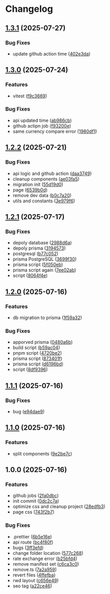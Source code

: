 # Changelog

## [1.3.1](https://github.com/nick-jy-huang/rate-now/compare/v1.3.0...v1.3.1) (2025-07-27)


### Bug Fixes

* update github action time ([402e3da](https://github.com/nick-jy-huang/rate-now/commit/402e3da4ae6400906e051858136acc98c23bd837))

## [1.3.0](https://github.com/nick-jy-huang/rate-now/compare/v1.2.2...v1.3.0) (2025-07-24)


### Features

* vitest ([f9c3669](https://github.com/nick-jy-huang/rate-now/commit/f9c36695ea2a5823237e331b78e0245ede275f54))


### Bug Fixes

* api updated time ([ab986cb](https://github.com/nick-jy-huang/rate-now/commit/ab986cb4b7ae4c57d6f31d41ccd23af7ca67b3f6))
* github actipn job ([f93200e](https://github.com/nick-jy-huang/rate-now/commit/f93200e09bc43893a6536e92e7f2c748bb557609))
* same currency compare error ([1980df1](https://github.com/nick-jy-huang/rate-now/commit/1980df112ba0089f73ef10556b2b88b54195add2))

## [1.2.2](https://github.com/nick-jy-huang/rate-now/compare/v1.2.1...v1.2.2) (2025-07-21)


### Bug Fixes

* api logic and github action ([daa3749](https://github.com/nick-jy-huang/rate-now/commit/daa3749c17206f1e8a03a5c9b89618770611a138))
* cleanup components ([ae03fa5](https://github.com/nick-jy-huang/rate-now/commit/ae03fa540f49df5e2039d706cdfa1958bc39f66e))
* migration init ([55d19d0](https://github.com/nick-jy-huang/rate-now/commit/55d19d01621419233112181078ea82d5c191efcb))
* page ([6539b0d](https://github.com/nick-jy-huang/rate-now/commit/6539b0d7d86ae2502688b3ae60af7b7fd8fa37e9))
* remove dev data ([b0c7a20](https://github.com/nick-jy-huang/rate-now/commit/b0c7a209dba587597edfb92bc111661b14dc0918))
* utils and constants ([3e979f6](https://github.com/nick-jy-huang/rate-now/commit/3e979f60d4d73ae96d3f4672ad95958e86efa4fd))

## [1.2.1](https://github.com/nick-jy-huang/rate-now/compare/v1.2.0...v1.2.1) (2025-07-17)


### Bug Fixes

* depoly database ([2988d6a](https://github.com/nick-jy-huang/rate-now/commit/2988d6aad905825bca1b6226c0040374c4dab251))
* depoly prisma ([3194573](https://github.com/nick-jy-huang/rate-now/commit/3194573ef6985540c0ea616ab23f1326c715a34d))
* postgresql ([b77c052](https://github.com/nick-jy-huang/rate-now/commit/b77c0524157c596245ed3d6b8677e53f7dcebb31))
* prisma PostgreSQL ([3699f30](https://github.com/nick-jy-huang/rate-now/commit/3699f3016d09b83cefa54dd29610f750671f6fa3))
* prisma script ([5f050eb](https://github.com/nick-jy-huang/rate-now/commit/5f050ebc729702c944d089ac3c49bfacb1f5dee0))
* prisma script again ([7ee02ab](https://github.com/nick-jy-huang/rate-now/commit/7ee02abe980fb998133af9081fae0771f32c1a0e))
* script ([8064f4e](https://github.com/nick-jy-huang/rate-now/commit/8064f4ef1476c029f24397c491aad40311b619f6))

## [1.2.0](https://github.com/nick-jy-huang/rate-now/compare/v1.1.1...v1.2.0) (2025-07-16)


### Features

* db migration to prisma ([1f59a32](https://github.com/nick-jy-huang/rate-now/commit/1f59a32046b4328ad34772543dc656f067861b51))


### Bug Fixes

* apporved prisma ([0480a6b](https://github.com/nick-jy-huang/rate-now/commit/0480a6b340e011eb4d6f275e3aa17f9b84afead2))
* build script ([b59ac04](https://github.com/nick-jy-huang/rate-now/commit/b59ac046e5883b043844343d17b4187c04ac6379))
* pnpm script ([4720be2](https://github.com/nick-jy-huang/rate-now/commit/4720be281a9dac94f6a96123908ad3b6b11f3cec))
* prisma script ([873401f](https://github.com/nick-jy-huang/rate-now/commit/873401f8515eceafba1442347667e288e9e6e588))
* prisma script ([d6196bd](https://github.com/nick-jy-huang/rate-now/commit/d6196bdabfff52c55268da78fca148280c0da3ee))
* script ([8df9396](https://github.com/nick-jy-huang/rate-now/commit/8df939691983a853e1e3bc5da110eed6777bdb0f))

## [1.1.1](https://github.com/nick-jy-huang/rate-now/compare/v1.1.0...v1.1.1) (2025-07-16)


### Bug Fixes

* bug ([e94dae9](https://github.com/nick-jy-huang/rate-now/commit/e94dae9b376e029b1d612b469d89a89e73e055f8))

## [1.1.0](https://github.com/nick-jy-huang/rate-now/compare/v1.0.0...v1.1.0) (2025-07-16)


### Features

* split components ([9e2be7c](https://github.com/nick-jy-huang/rate-now/commit/9e2be7cfd4c170472702f212c6a598e1f53cba34))

## 1.0.0 (2025-07-16)


### Features

* github jobs ([2fa0dbc](https://github.com/nick-jy-huang/rate-now/commit/2fa0dbcc0ce394975eebcfa8abf2ba2c6bdc83b1))
* init commit ([0dc2c7a](https://github.com/nick-jy-huang/rate-now/commit/0dc2c7a2766f3193207414cb4b31317c2584edd0))
* optimize css and cleanup project ([28edfb3](https://github.com/nick-jy-huang/rate-now/commit/28edfb3e078f95d5c1944df8f902f0a8fd72c22e))
* page css ([743f2b7](https://github.com/nick-jy-huang/rate-now/commit/743f2b741bd72d5b7c1c9d47625dc0628c8b2f9e))


### Bug Fixes

* .prettier ([6b5e16e](https://github.com/nick-jy-huang/rate-now/commit/6b5e16e878f71496f9189e5608fb032152ca7f9b))
* api route ([bc4f80f](https://github.com/nick-jy-huang/rate-now/commit/bc4f80f7e70dd5fbe2662f1f18cf8ad1981cd3c5))
* bugs ([3ff3efd](https://github.com/nick-jy-huang/rate-now/commit/3ff3efd055619f9153e44d189b5fd4445350e447))
* change folder location ([577c268](https://github.com/nick-jy-huang/rate-now/commit/577c268511b25dc9eb870ce20370ce227317db34))
* rate exchange error ([b25bfd4](https://github.com/nick-jy-huang/rate-now/commit/b25bfd4f0c13e5b42c7d69d38fa90d0f441147a5))
* remove manifest set ([c6ca3c0](https://github.com/nick-jy-huang/rate-now/commit/c6ca3c097a7627c75c8aa163932319e99ee1d976))
* remove.ts ([7a2a959](https://github.com/nick-jy-huang/rate-now/commit/7a2a9595dfee007380edb639192c97b50081da44))
* revert files ([4ffefba](https://github.com/nick-jy-huang/rate-now/commit/4ffefba7ee6843d1b66a3f7d7615383c36a2f127))
* rwd layout ([c656e49](https://github.com/nick-jy-huang/rate-now/commit/c656e4931dbc3ac7c90afc9dac8d653ab91b7749))
* seo tag ([a22ce46](https://github.com/nick-jy-huang/rate-now/commit/a22ce46cb421e35eb88b494fd19ec207d2d90749))
